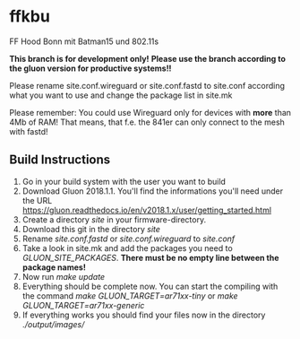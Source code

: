 # ffkbu
FF Hood Bonn mit Batman15 und 802.11s

__This branch is for development only!__
__Please use the branch according to the gluon version for productive systems!!__


Please rename site.conf.wireguard or site.conf.fastd to site.conf according what you want to use and change the package list in site.mk

Please remember:
You could use Wireguard only for devices with __more__ than 4Mb of RAM! That means, that f.e. the 841er can only connect to the mesh with fastd!


## Build Instructions

1. Go in your build system with the user you want to build
2. Download Gluon 2018.1.1. You'll find the informations you'll need under the URL https://gluon.readthedocs.io/en/v2018.1.x/user/getting_started.html
3. Create a directory *site* in your firmware-directory.
4. Download this git in the directory *site*
5. Rename *site.conf.fastd* or *site.conf.wireguard* to *site.conf*
6. Take a look in site.mk and add the packages you need to *GLUON_SITE_PACKAGES*. __There must be no empty line between the package names!__
7. Now run *make update*
8. Everything should be complete now. You can start the compiling with the command *make GLUON_TARGET=ar71xx-tiny* or *make GLUON_TARGET=ar71xx-generic*
9. If everything works you should find your files now in the directory *./output/images/*
